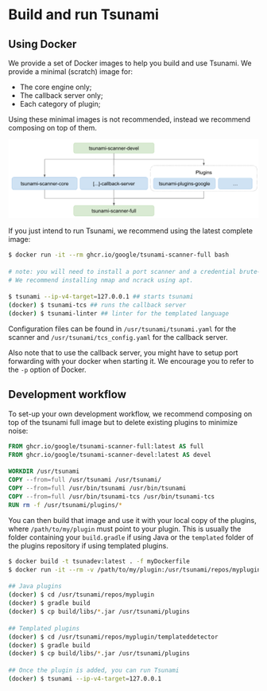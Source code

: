 # Build and run Tsunami

## Using Docker

We provide a set of Docker images to help you build and use Tsunami. We provide
a minimal (scratch) image for:

- The core engine only;
- The callback server only;
- Each category of plugin;

Using these minimal images is not recommended, instead we recommend composing
on top of them.

![docker-images](img/docker-images.png)

If you just intend to run Tsunami, we recommend using the latest complete
image:

```sh
$ docker run -it --rm ghcr.io/google/tsunami-scanner-full bash

# note: you will need to install a port scanner and a credential brute-forcer.
# We recommend installing nmap and ncrack using apt.

$ tsunami --ip-v4-target=127.0.0.1 ## starts tsunami
(docker) $ tsunami-tcs ## runs the callback server
(docker) $ tsunami-linter ## linter for the templated language
```

Configuration files can be found in `/usr/tsunami/tsunami.yaml` for the scanner
and `/usr/tsunami/tcs_config.yaml` for the callback server.

Also note that to use the callback server, you might have to setup port
forwarding with your docker when starting it. We encourage you to refer to the
`-p` option of Docker.

## Development workflow

To set-up your own development workflow, we recommend composing on top of the
tsunami full image but to delete existing plugins to minimize noise:

```dockerfile
FROM ghcr.io/google/tsunami-scanner-full:latest AS full
FROM ghcr.io/google/tsunami-scanner-devel:latest AS devel

WORKDIR /usr/tsunami
COPY --from=full /usr/tsunami /usr/tsunami/
COPY --from=full /usr/bin/tsunami /usr/bin/tsunami
COPY --from=full /usr/bin/tsunami-tcs /usr/bin/tsunami-tcs
RUN rm -f /usr/tsunami/plugins/*
```

You can then build that image and use it with your local copy of the plugins,
where `/path/to/my/plugin` must point to your plugin. This is usually the folder
containing your `build.gradle` if using Java or the `templated` folder of the
plugins repository if using templated plugins.

```sh
$ docker build -t tsunadev:latest . -f myDockerfile
$ docker run -it --rm -v /path/to/my/plugin:/usr/tsunami/repos/myplugin tsunadev:latest bash

## Java plugins
(docker) $ cd /usr/tsunami/repos/myplugin
(docker) $ gradle build
(docker) $ cp build/libs/*.jar /usr/tsunami/plugins

## Templated plugins
(docker) $ cd /usr/tsunami/repos/myplugin/templateddetector
(docker) $ gradle build
(docker) $ cp build/libs/*.jar /usr/tsunami/plugins

## Once the plugin is added, you can run Tsunami
(docker) $ tsunami --ip-v4-target=127.0.0.1
```
